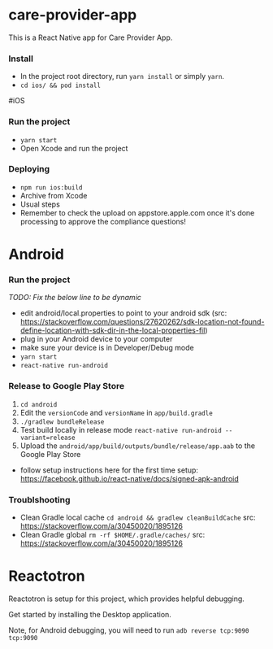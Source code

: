 # care-provider-app

This is a React Native app for Care Provider App.

### Install

* In the project root directory, run `yarn install` or simply `yarn`.
* `cd ios/ && pod install`

#iOS
### Run the project

* `yarn start`
* Open Xcode and run the project

### Deploying

* `npm run ios:build`
* Archive from Xcode
* Usual steps
* Remember to check the upload on appstore.apple.com once it's done processing to approve the compliance questions!


# Android
### Run the project

_TODO: Fix the below line to be dynamic_
* edit android/local.properties to point to your android sdk  (src: https://stackoverflow.com/questions/27620262/sdk-location-not-found-define-location-with-sdk-dir-in-the-local-properties-fil)
* plug in your Android device to your computer
* make sure your device is in Developer/Debug mode
* `yarn start`
* `react-native run-android`

### Release to Google Play Store

1. `cd android`
2. Edit the `versionCode` and `versionName` in `app/build.gradle`
3. `./gradlew bundleRelease`
4. Test build locally in release mode `react-native run-android --variant=release`
5. Upload the `android/app/build/outputs/bundle/release/app.aab` to the Google Play Store
* follow setup instructions here for the first time setup: https://facebook.github.io/react-native/docs/signed-apk-android


### Troublshooting
- Clean Gradle local cache `cd android && gradlew cleanBuildCache` src: https://stackoverflow.com/a/30450020/1895126
- Clean Gradle global `rm -rf $HOME/.gradle/caches/` src: https://stackoverflow.com/a/30450020/1895126

# Reactotron
Reactotron is setup for this project, which provides helpful debugging.

Get started by installing the Desktop application.

Note, for Android debugging, you will need to run `adb reverse tcp:9090 tcp:9090`
